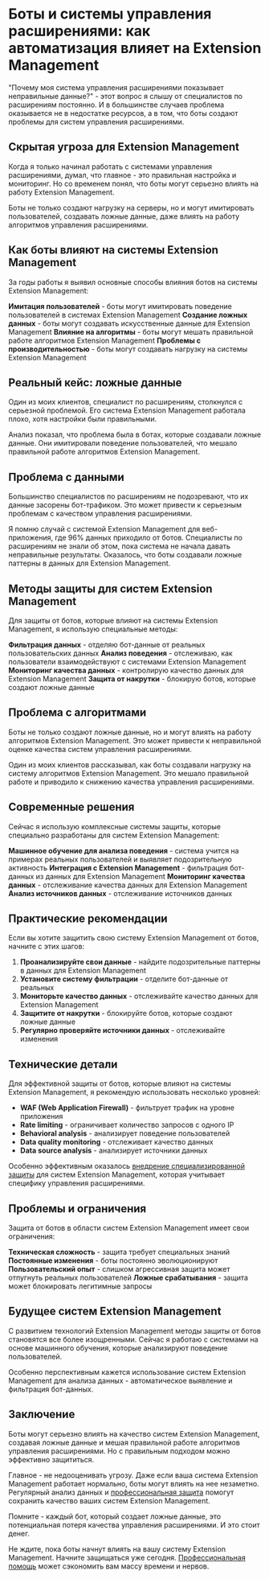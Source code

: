 ﻿# Боты и системы управления расширениями: как автоматизация влияет на Extension Management

"Почему моя система управления расширениями показывает неправильные данные?" - этот вопрос я слышу от специалистов по расширениям постоянно. И в большинстве случаев проблема оказывается не в недостатке ресурсов, а в том, что боты создают проблемы для систем управления расширениями.

## Скрытая угроза для Extension Management

Когда я только начинал работать с системами управления расширениями, думал, что главное - это правильная настройка и мониторинг. Но со временем понял, что боты могут серьезно влиять на работу Extension Management.

Боты не только создают нагрузку на серверы, но и могут имитировать пользователей, создавать ложные данные, даже влиять на работу алгоритмов управления расширениями.

## Как боты влияют на системы Extension Management

За годы работы я выявил основные способы влияния ботов на системы Extension Management:

**Имитация пользователей** - боты могут имитировать поведение пользователей в системах Extension Management
**Создание ложных данных** - боты могут создавать искусственные данные для Extension Management
**Влияние на алгоритмы** - боты могут мешать правильной работе алгоритмов Extension Management
**Проблемы с производительностью** - боты могут создавать нагрузку на системы Extension Management

## Реальный кейс: ложные данные

Один из моих клиентов, специалист по расширениям, столкнулся с серьезной проблемой. Его система Extension Management работала плохо, хотя настройки были правильными.

Анализ показал, что проблема была в ботах, которые создавали ложные данные. Они имитировали поведение пользователей, что мешало правильной работе алгоритмов Extension Management.

## Проблема с данными

Большинство специалистов по расширениям не подозревают, что их данные засорены бот-трафиком. Это может привести к серьезным проблемам с качеством управления расширениями.

Я помню случай с системой Extension Management для веб-приложения, где 96% данных приходило от ботов. Специалисты по расширениям не знали об этом, пока система не начала давать неправильные результаты. Оказалось, что боты создавали ложные паттерны в данных для Extension Management.

## Методы защиты для систем Extension Management

Для защиты от ботов, которые влияют на системы Extension Management, я использую специальные методы:

**Фильтрация данных** - отделяю бот-данные от реальных пользовательских данных
**Анализ поведения** - отслеживаю, как пользователи взаимодействуют с системами Extension Management
**Мониторинг качества данных** - контролирую качество данных для Extension Management
**Защита от накрутки** - блокирую ботов, которые создают ложные данные

## Проблема с алгоритмами

Боты не только создают ложные данные, но и могут влиять на работу алгоритмов Extension Management. Это может привести к неправильной оценке качества систем управления расширениями.

Один из моих клиентов рассказывал, как боты создавали нагрузку на систему алгоритмов Extension Management. Это мешало правильной работе и приводило к снижению качества управления расширениями.

## Современные решения

Сейчас я использую комплексные системы защиты, которые специально разработаны для систем Extension Management:

**Машинное обучение для анализа поведения** - система учится на примерах реальных пользователей и выявляет подозрительную активность
**Интеграция с Extension Management** - фильтрация бот-данных из данных для Extension Management
**Мониторинг качества данных** - отслеживание качества данных для Extension Management
**Анализ источников данных** - отслеживание источников данных

## Практические рекомендации

Если вы хотите защитить свою систему Extension Management от ботов, начните с этих шагов:

1. **Проанализируйте свои данные** - найдите подозрительные паттерны в данных для Extension Management
2. **Установите систему фильтрации** - отделите бот-данные от реальных
3. **Мониторьте качество данных** - отслеживайте качество данных для Extension Management
4. **Защитите от накрутки** - блокируйте ботов, которые создают ложные данные
5. **Регулярно проверяйте источники данных** - отслеживайте изменения

## Технические детали

Для эффективной защиты от ботов, которые влияют на системы Extension Management, я рекомендую использовать несколько уровней:

- **WAF (Web Application Firewall)** - фильтрует трафик на уровне приложения
- **Rate limiting** - ограничивает количество запросов с одного IP
- **Behavioral analysis** - анализирует поведение пользователей
- **Data quality monitoring** - отслеживает качество данных
- **Data source analysis** - анализирует источники данных

Особенно эффективным оказалось [внедрение специализированной защиты](https://progaem.com/ustanovka-antibota-usluga-po-zashhite-ot-botov-vashih-sajtov-na-razlichnyh-cms-sistemah.html) для систем Extension Management, которая учитывает специфику управления расширениями.

## Проблемы и ограничения

Защита от ботов в области систем Extension Management имеет свои ограничения:

**Техническая сложность** - защита требует специальных знаний
**Постоянные изменения** - боты постоянно эволюционируют
**Пользовательский опыт** - слишком агрессивная защита может отпугнуть реальных пользователей
**Ложные срабатывания** - защита может блокировать легитимные запросы

## Будущее систем Extension Management

С развитием технологий Extension Management методы защиты от ботов становятся все более изощренными. Сейчас я работаю с системами на основе машинного обучения, которые анализируют поведение пользователей.

Особенно перспективным кажется использование систем Extension Management для анализа данных - автоматическое выявление и фильтрация бот-данных.

## Заключение

Боты могут серьезно влиять на качество систем Extension Management, создавая ложные данные и мешая правильной работе алгоритмов управления расширениями. Но с правильным подходом можно эффективно защититься.

Главное - не недооценивать угрозу. Даже если ваша система Extension Management работает нормально, боты могут влиять на нее незаметно. Регулярный анализ данных и [профессиональная защита](https://progaem.com/ustanovka-antibota-usluga-po-zashhite-ot-botov-vashih-sajtov-na-razlichnyh-cms-sistemah.html) помогут сохранить качество ваших систем Extension Management.

Помните - каждый бот, который создает ложные данные, это потенциальная потеря качества управления расширениями. И это стоит денег.

Не ждите, пока боты начнут влиять на вашу систему Extension Management. Начните защищаться уже сегодня. [Профессиональная помощь](https://progaem.com/ustanovka-antibota-usluga-po-zashhite-ot-botov-vashih-sajtov-na-razlichnyh-cms-sistemah.html) может сэкономить вам массу времени и нервов.
